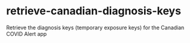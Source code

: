 # retrieve-canadian-diagnosis-keys
Retrieve the diagnosis keys (temporary exposure keys) for the Canadian COVID Alert app
